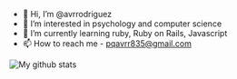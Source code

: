 - 👋 Hi, I’m @avrrodriguez
- 👀 I’m interested in psychology and computer science
- 🌱 I’m currently learning ruby, Ruby on Rails, Javascript
- 📫 How to reach me - pqavrr835@gmail.com

![My github stats](https://github-readme-stats.vercel.app/api?username=avrrodriguez&show_icons=true&theme=radical)
